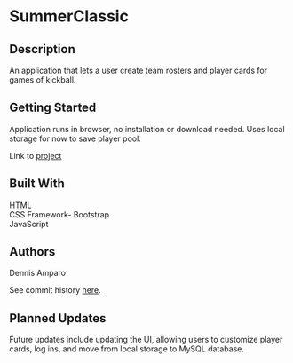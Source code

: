 # SummerClassic

## Description

An application that lets a user create team rosters and player cards for games of kickball.

## Getting Started

Application runs in browser, no installation or download needed.  Uses local storage for now to save player pool.

Link to [project](https://damparo.github.io/SummerClassic/)

## Built With

HTML <br>
CSS Framework- Bootstrap <br>
JavaScript <br>

## Authors
Dennis Amparo <br>

See commit history [here](https://github.com/damparo/SummerClassic/graphs/contributors).

## Planned Updates
Future updates include updating the UI, allowing users to customize player cards, log ins, and move from local storage to MySQL database. 


